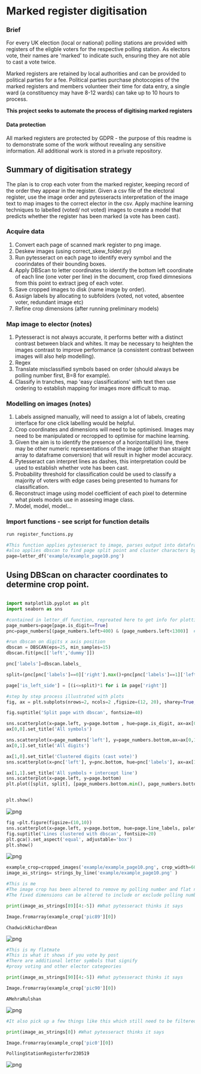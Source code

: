 
# Marked register digitisation 
 

### Brief
For every UK  election (local or national) polling stations are provided with registers of the eligble voters for the respective polling station. As electors vote, their names are 'marked' to indicate such, ensuring they are not able to cast a vote twice. 

Marked registers are retained by local authorities and can be provided to political parties for a fee. Political parties purchase photocopies of the marked registers and members volunteer their time for data entry, a single ward (a constituency may have 8-12 wards) can take up to 10 hours to process. 

<b>This project seeks to automate the process of digitising marked registers</b>


#### Data protection
All marked registers are protected by GDPR - the purpose of this readme is to demonstrate some of the work without revealing any sensitive information. All additional work is stored in a private repository.


## Summary of digitisation strategy

The plan is to crop each voter from the marked register, keeping record of the order they appear in the register. Given a csv file of the electoral register, use the image order and pytesseracts interpretation of the image text to map images to the correct elector in the csv. Apply machine learning techniques to labelled (voted/ not voted) images to create a model that predicts whether the register has been marked (a vote has been cast).

### Acquire data
1. Convert each page of scanned mark register to png image.
2. Deskew images (using correct_skew_folder.py)
3. Run pytesseract on each page to identify every symbol and the coorindates of their bounding boxes.
4. Apply DBScan to letter coordinates to identify the bottom left coordinate of each line (one voter per line) in the document, crop fixed dimnesions from this point to extract jpeg of each voter.
7. Save cropped images to disk (name image by order).
9. Assign labels by allocating to subfolders (voted, not voted, absentee voter, redundant image etc)
10. Refine crop dimensions (after running preliminary models)

### Map image to elector (notes)
1. Pytesseract is not always accurate, it performs better with a distinct contrast between black and whites. It may be necessary to heighten the images contrast to improve performance (a consistent contrast between images will also help modelling).
2. Regex
3. Translate misclassified symbols based on order (should always be polling number first, B=8 for example).
4. Classify in tranches, map 'easy classifications' with text then use ordering to establish mapping for images more difficult to map.


### Modelling on images (notes)
1. Labels assigned manually, will need to assign a lot of labels, creating interface for one click labelling would be helpful.
2. Crop coordinates and dimensions will need to be optimised. Images may need to be manipulated or recropped to optimise for machine learning.
3. Given the aim is to identify the presence of a horizontal(ish) line, there may be other numeric representations of the image (other than straight array to dataframe conversion) that will result in higher model accuracy.
3. Pytesseract can interpret lines as dashes, this interpretation could be used to establish whether vote has been cast.
4. Probability threshold for classification could be used to classify a majority of voters with edge cases being presented to humans for classification.
5. Reconstruct image using model coefficient of each pixel to determine what pixels models use in assesing image class.
3. Model, model, model...

### Import functions - see script for function details


```python
run register_functions.py
```


```python
#This function applies pytesseract to image, parses output into dataframe
#also applies dbscan to find page split point and cluster characters by line
page=letter_df('example/example_page10.png')
```

## Using DBScan on character coordinates to determine crop point.


```python

import matplotlib.pyplot as plt
import seaborn as sns
```


```python
#contained in letter_df function, repreated here to get info for plotting
page_numbers=page[page.is_digit==True]
pnc=page_numbers[(page_numbers.left>400) & (page_numbers.left<1300)]  #page_numbers_cropped

#run dbscan on digits x axis position
dbscan = DBSCAN(eps=25, min_samples=15)
dbscan.fit(pnc[['left','dummy']])

pnc['labels']=dbscan.labels_

split=(pnc[pnc['labels']==0]['right'].max()+pnc[pnc['labels']==1]['left'].min())/2

page['is_left_side'] = [(i<=split)*1 for i in page['right']]
```


```python
#step by step process illustrated with plots
fig, ax = plt.subplots(nrows=2, ncols=2 ,figsize=(12, 20), sharey=True, sharex=True)

fig.suptitle('Split page with dbscan', fontsize=40)

sns.scatterplot(x=page.left, y=page.bottom , hue=page.is_digit, ax=ax[0,0])
ax[0,0].set_title('All symbols')

sns.scatterplot(x=page_numbers['left'], y=page_numbers.bottom,ax=ax[0,1])
ax[0,1].set_title('All digits')

ax[1,0].set_title('Clustered digits (cast vote)')
sns.scatterplot(x=pnc['left'], y=pnc.bottom, hue=pnc['labels'], ax=ax[1,0])

ax[1,1].set_title('All symbols + intercept line')
sns.scatterplot(x=page.left, y=page.bottom)
plt.plot([split, split], [page_numbers.bottom.min(), page_numbers.bottom.max()], 'k-', color = 'r')


plt.show()

```


![png](output_6_0.png)



```python
fig =plt.figure(figsize=(10,10))
sns.scatterplot(x=page.left, y=page.bottom, hue=page.line_labels, palette='rainbow')
fig.suptitle('Lines clustered with dbscan', fontsize=20)
plt.gca().set_aspect('equal', adjustable='box')
plt.show()
```


![png](output_7_0.png)



```python
example_crop=cropped_images('example/example_page10.png', crop_width=600, ex_left=-60)
image_as_strings= strings_by_line('example/example_page10.png' )
```


```python
#This is me
#The image crop has been altered to remove my polling number and flat number
#The fixed dimensions can be altered to include or exclude polling number, name or house number.

print(image_as_strings[89][4:-5]) #What pytesseract thinks it says

Image.fromarray(example_crop['pic89'][0])
```

    ChadwickRichardDean





![png](output_9_1.png)




```python
#This is my flatmate
#This is what it shows if you vote by post
#There are additional letter symbols that signify 
#proxy voting and other elector categeories

print(image_as_strings[90][4:-5]) #What pytesseract thinks it says

Image.fromarray(example_crop['pic90'][0])
```

    AMehraRulshan





![png](output_10_1.png)




```python
#It also pick up a few things like this which still need to be filtered out before modelling

print(image_as_strings[0]) #What pytesseract thinks it says

Image.fromarray(example_crop['pic0'][0])
```

    PollingStationRegisterfor230519





![png](output_11_1.png)




```python

```


```python

```
